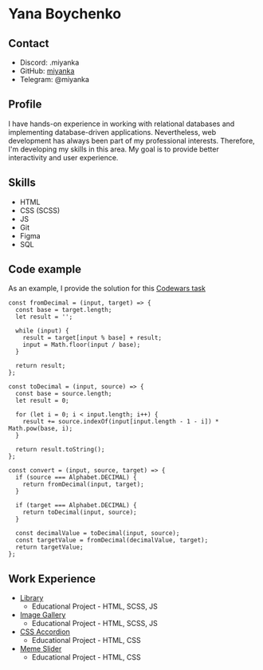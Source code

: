 # Yana Boychenko

## Contact

- Discord: .miyanka
- GitHub: [miyanka](https://github.com/miyanka)
- Telegram: @miyanka

## Profile

I have hands-on experience in working with relational databases and implementing database-driven applications. Nevertheless, web development has always been part of my professional interests. Therefore, I'm developing my skills in this area. My goal is to provide better interactivity and user experience.

## Skills

- HTML
- CSS (SCSS)
- JS
- Git
- Figma
- SQL

## Code example

As an example, I provide the solution for this [Codewars task](https://www.codewars.com/kata/526a569ca578d7e6e300034e)

```
const fromDecimal = (input, target) => {
  const base = target.length;
  let result = '';

  while (input) {
    result = target[input % base] + result;
    input = Math.floor(input / base);
  }

  return result;
};

const toDecimal = (input, source) => {
  const base = source.length;
  let result = 0;

  for (let i = 0; i < input.length; i++) {
    result += source.indexOf(input[input.length - 1 - i]) * Math.pow(base, i);
  }

  return result.toString();
};

const convert = (input, source, target) => {
  if (source === Alphabet.DECIMAL) {
    return fromDecimal(input, target);
  }

  if (target === Alphabet.DECIMAL) {
    return toDecimal(input, source);
  }

  const decimalValue = toDecimal(input, source);
  const targetValue = fromDecimal(decimalValue, target);
  return targetValue;
};
```

## Work Experience

- [Library](https://rolling-scopes-school.github.io/miyanka-JSFEPRESCHOOL2023Q2/library/)
  - Educational Project - HTML, SCSS, JS
- [Image Gallery](https://rolling-scopes-school.github.io/miyanka-JSFEPRESCHOOL2023Q2/js30%232.2-image-gallery/)
  - Educational Project - HTML, SCSS, JS
- [CSS Accordion](https://miyanka.github.io/cssBayan/cssBayan/)
  - Educational Project - HTML, CSS
- [Meme Slider](https://miyanka.github.io/cssMemeSlider/cssMemeSlider/)
  - Educational Project - HTML, CSS
